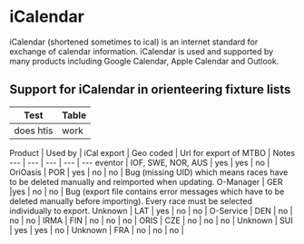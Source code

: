 # iCalendar

iCalendar (shortened sometimes to ical) is an internet standard for exchange of calendar information. iCalendar is used and supported by many products
including Google Calendar, Apple Calendar and Outlook.

## Support for iCalendar in orienteering fixture lists

Test | Table
----- | -----
does htis | work 

Product | Used by | iCal export | Geo coded | Url for export of MTBO | Notes
--- | --- | --- | --- | --- 
eventor | IOF, SWE, NOR, AUS | yes | yes | no |
OriOasis | POR | yes | no | no | Bug (missing UID) which means races have to be deleted manually and reimported when updating.
O-Manager | GER |yes | no | no | Bug (export file contains error messages which have to be deleted manually before importing). Every race must be selected individually to export.
Unknown | LAT | yes | no | no |
O-Service | DEN | no | no | no |
IRMA | FIN | no | no | no |
ORIS | CZE | no | no | no |
Unknown | SUI | yes | yes | no |
Unknown | FRA | no | no | no |

